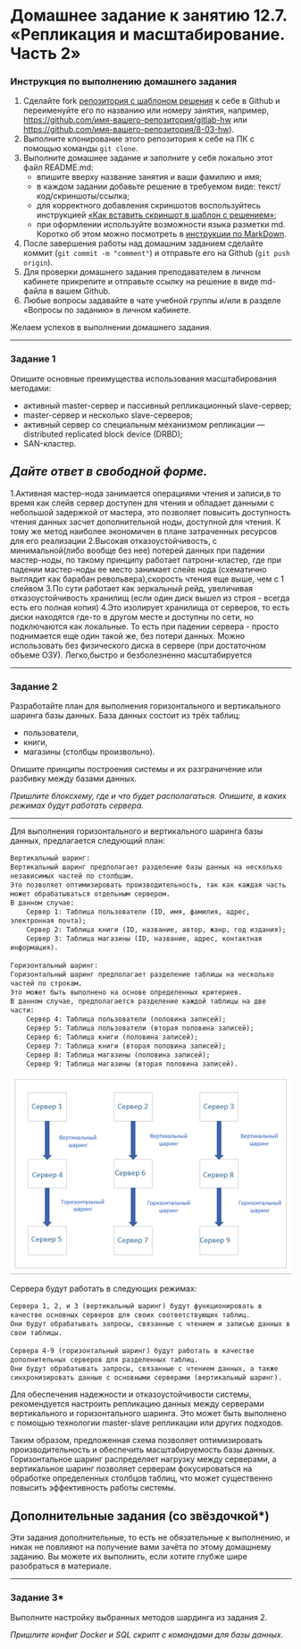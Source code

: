 # Домашнее задание к занятию 12.7. «Репликация и масштабирование. Часть 2»

### Инструкция по выполнению домашнего задания

1. Сделайте fork [репозитория c шаблоном решения](https://github.com/netology-code/sys-pattern-homework) к себе в Github и переименуйте его по названию или номеру занятия, например, https://github.com/имя-вашего-репозитория/gitlab-hw или https://github.com/имя-вашего-репозитория/8-03-hw).
2. Выполните клонирование этого репозитория к себе на ПК с помощью команды `git clone`.
3. Выполните домашнее задание и заполните у себя локально этот файл README.md:
   - впишите вверху название занятия и ваши фамилию и имя;
   - в каждом задании добавьте решение в требуемом виде: текст/код/скриншоты/ссылка;
   - для корректного добавления скриншотов воспользуйтесь инструкцией [«Как вставить скриншот в шаблон с решением»](https://github.com/netology-code/sys-pattern-homework/blob/main/screen-instruction.md);
   - при оформлении используйте возможности языка разметки md. Коротко об этом можно посмотреть в [инструкции по MarkDown](https://github.com/netology-code/sys-pattern-homework/blob/main/md-instruction.md).
4. После завершения работы над домашним заданием сделайте коммит (`git commit -m "comment"`) и отправьте его на Github (`git push origin`).
5. Для проверки домашнего задания преподавателем в личном кабинете прикрепите и отправьте ссылку на решение в виде md-файла в вашем Github.
6. Любые вопросы задавайте в чате учебной группы и/или в разделе «Вопросы по заданию» в личном кабинете.

Желаем успехов в выполнении домашнего задания.

---

### Задание 1

Опишите основные преимущества использования масштабирования методами:

- активный master-сервер и пассивный репликационный slave-сервер; 
- master-сервер и несколько slave-серверов;
- активный сервер со специальным механизмом репликации — distributed replicated block device (DRBD);
- SAN-кластер.

*Дайте ответ в свободной форме.*
---

1.Активная мастер-нода занимается операциями чтения и записи,в то время как слейв сервер доступен для чтения и обладает данными с небольшой задержкой от мастера, это позволяет повысить доступность чтения данных засчет дополнительной ноды, доступной для чтения. К тому же метод наиболее экономичен в плане затраченных ресурсов для его реализации
2.Высокая отказоустойчивость, с минимальной(либо вообще без нее) потерей данных при падении мастер-ноды, по такому принципу работает патрони-кластер, где при падении мастер-ноды ее место занимает слейв нода (схематично выглядит как барабан револьвера),скорость чтения еще выше, чем с 1 слейвом
3.По сути работает как зеркальный рейд, увеличивая отказоустойчивость хранилищ (если один диск вышел из строя - всегда есть его полная копия)
4.Это изолирует хранилища от серверов, то есть диски находятся где-то в другом месте и доступны по сети, но подключаются как локальные. То есть при падении сервера - просто поднимается еще один такой же, без потери данных. Можно использовать без физического диска в сервере (при достаточном объеме ОЗУ). Легко,быстро и безболезненно масштабируется

---

### Задание 2


Разработайте план для выполнения горизонтального и вертикального шаринга базы данных. База данных состоит из трёх таблиц: 

- пользователи, 
- книги, 
- магазины (столбцы произвольно). 

Опишите принципы построения системы и их разграничение или разбивку между базами данных.

*Пришлите блоксхему, где и что будет располагаться. Опишите, в каких режимах будут работать сервера.* 

---
Для выполнения горизонтального и вертикального шаринга базы данных, предлагается следующий план:

    Вертикальный шаринг:
    Вертикальный шаринг предполагает разделение базы данных на несколько независимых частей по столбцам. 
    Это позволяет оптимизировать производительность, так как каждая часть может обрабатываться отдельным сервером. 
    В данном случае:
        Сервер 1: Таблица пользователи (ID, имя, фамилия, адрес, электронная почта);
        Сервер 2: Таблица книги (ID, название, автор, жанр, год издания);
        Сервер 3: Таблица магазины (ID, название, адрес, контактная информация).

    Горизонтальный шаринг:
    Горизонтальный шаринг предполагает разделение таблицы на несколько частей по строкам. 
    Это может быть выполнено на основе определенных критериев. 
    В данном случае, предполагается разделение каждой таблицы на две части:
        Сервер 4: Таблица пользователи (половина записей);
        Сервер 5: Таблица пользователи (вторая половина записей);
        Сервер 6: Таблица книги (половина записей);
        Сервер 7: Таблица книги (вторая половина записей);
        Сервер 8: Таблица магазины (половина записей);
        Сервер 9: Таблица магазины (вторая половина записей).


![alt text](https://github.com/vmmaltsev/screenshot2/blob/main/Screenshot_72.png)


Сервера будут работать в следующих режимах:

    Сервера 1, 2, и 3 (вертикальный шаринг) будут функционировать в качестве основных серверов для своих соответствующих таблиц. 
    Они будут обрабатывать запросы, связанные с чтением и записью данных в свои таблицы.

    Сервера 4-9 (горизонтальный шаринг) будут работать в качестве дополнительных серверов для разделенных таблиц. 
    Они будут обрабатывать запросы, связанные с чтением данных, а также синхронизировать данные с основными серверами (вертикальный шаринг).

Для обеспечения надежности и отказоустойчивости системы, рекомендуется настроить репликацию данных между серверами вертикального и горизонтального шаринга. 
Это может быть выполнено с помощью технологии master-slave репликации или других подходов.

Таким образом, предложенная схема позволяет оптимизировать производительность и обеспечить масштабируемость базы данных. 
Горизонтальное шаринг распределяет нагрузку между серверами, а вертикальное шаринг позволяет серверам фокусироваться на обработке определенных столбцов таблиц, 
что может существенно повысить эффективность работы системы.




## Дополнительные задания (со звёздочкой*)
Эти задания дополнительные, то есть не обязательные к выполнению, и никак не повлияют на получение вами зачёта по этому домашнему заданию. Вы можете их выполнить, если хотите глубже шире разобраться в материале.

---
### Задание 3*

Выполните настройку выбранных методов шардинга из задания 2.

*Пришлите конфиг Docker и SQL скрипт с командами для базы данных*.
